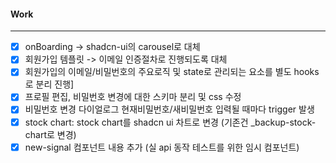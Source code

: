 
#### Work
---
- [x] onBoarding -> shadcn-ui의 carousel로 대체
- [x] 회원가입 템플릿 -> 이메일 인증절차로 진행되도록 대체
- [x] 회원가입의 이메일/비밀번호의 주요로직 및 state로 관리되는 요소를 별도 hooks로 분리 진행]
- [x] 프로필 편집, 비밀번호 변경에 대한 스키마 분리 및 css 수정
- [x] 비밀번호 변경 다이얼로그 현재비밀번호/새비밀번호 입력될 때마다 trigger 발생
- [x] stock chart: stock chart를 shadcn ui 차트로 변경 (기존건 _backup-stock-chart로 변경)
- [x] new-signal 컴포넌트 내용 추가 (실 api 동작 테스트를 위한 임시 컴포넌트)
